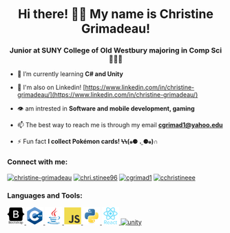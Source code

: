 <h1 align="center">Hi there! 👋🏾 My name is Christine Grimadeau!</h1>
<h3 align="center">Junior at SUNY College of Old Westbury majoring in Comp Sci 👩🏾‍💻</h3>

- 🌱 I’m currently learning **C# and Unity**

- 💬 I'm also on Linkedin! [https://www.linkedin.com/in/christine-grimadeau/](https://www.linkedin.com/in/christine-grimadeau/)

- 👁 am intrested in **Software and mobile development, gaming**

- 📫 The best way to reach me is through my email **cgrimad1@yahoo.edu**

- ⚡ Fun fact **I collect Pokémon cards! ϞϞ(๑⚈ ․̫ ⚈๑)∩**

<h3 align="left">Connect with me:</h3>
<p align="left">
<a href="https://linkedin.com/in/christine-grimadeau" target="blank"><img align="center" src="https://raw.githubusercontent.com/rahuldkjain/github-profile-readme-generator/master/src/images/icons/Social/linked-in-alt.svg" alt="christine-grimadeau" height="30" width="40" /></a>
<a href="https://instagram.com/chri.stinee96" target="blank"><img align="center" src="https://raw.githubusercontent.com/rahuldkjain/github-profile-readme-generator/master/src/images/icons/Social/instagram.svg" alt="chri.stinee96" height="30" width="40" /></a>
<a href="https://www.hackerrank.com/cgrimad1" target="blank"><img align="center" src="https://raw.githubusercontent.com/rahuldkjain/github-profile-readme-generator/master/src/images/icons/Social/hackerrank.svg" alt="cgrimad1" height="30" width="40" /></a>
<a href="https://www.leetcode.com/cchristineee" target="blank"><img align="center" src="https://raw.githubusercontent.com/rahuldkjain/github-profile-readme-generator/master/src/images/icons/Social/leet-code.svg" alt="cchristineee" height="30" width="40" /></a>
</p>

<h3 align="left">Languages and Tools:</h3>
<p align="left"> <a href="https://getbootstrap.com" target="_blank" rel="noreferrer"> <img src="https://raw.githubusercontent.com/devicons/devicon/master/icons/bootstrap/bootstrap-plain-wordmark.svg" alt="bootstrap" width="40" height="40"/> </a> <a href="https://www.w3schools.com/cpp/" target="_blank" rel="noreferrer"> <img src="https://raw.githubusercontent.com/devicons/devicon/master/icons/cplusplus/cplusplus-original.svg" alt="cplusplus" width="40" height="40"/> </a> <a href="https://www.java.com" target="_blank" rel="noreferrer"> <img src="https://raw.githubusercontent.com/devicons/devicon/master/icons/java/java-original.svg" alt="java" width="40" height="40"/> </a> <a href="https://developer.mozilla.org/en-US/docs/Web/JavaScript" target="_blank" rel="noreferrer"> <img src="https://raw.githubusercontent.com/devicons/devicon/master/icons/javascript/javascript-original.svg" alt="javascript" width="40" height="40"/> </a> <a href="https://www.python.org" target="_blank" rel="noreferrer"> <img src="https://raw.githubusercontent.com/devicons/devicon/master/icons/python/python-original.svg" alt="python" width="40" height="40"/> </a> <a href="https://reactjs.org/" target="_blank" rel="noreferrer"> <img src="https://raw.githubusercontent.com/devicons/devicon/master/icons/react/react-original-wordmark.svg" alt="react" width="40" height="40"/> </a> <a href="https://unity.com/" target="_blank" rel="noreferrer"> <img src="https://www.vectorlogo.zone/logos/unity3d/unity3d-icon.svg" alt="unity" width="40" height="40"/> </a> </p>
